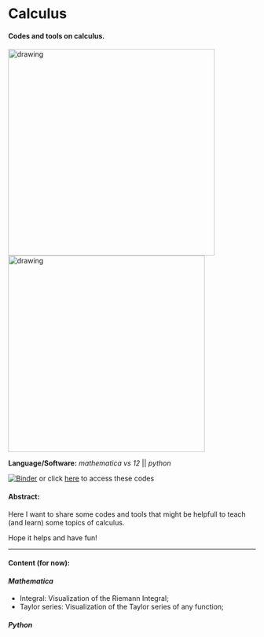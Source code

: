 # Calculus

#### Codes and tools on calculus.

<img src="https://user-images.githubusercontent.com/66641409/85236777-37a3d800-b3f7-11ea-8410-020ae2e8eef7.png" alt="drawing" width="420"/> <img src="https://user-images.githubusercontent.com/66641409/85236813-9406f780-b3f7-11ea-95dc-3aa4dee811d3.png" alt="drawing" width="400"/> 


**Language/Software:** *mathematica vs 12* || *python*

[![Binder](https://mybinder.org/badge_logo.svg)](https://mybinder.org/v2/gh/AndreHAM/Calculus/master) or click [here](https://mybinder.org/v2/gh/AndreHAM/Calculus/master "codes on Binder") to access these codes


#### Abstract:
Here I want to share some codes and tools that might be helpfull to teach (and learn) some topics of calculus. 

Hope it helps and have fun!

_____

#### Content (for now):

#### *Mathematica*

- Integral: Visualization of the Riemann Integral;
- Taylor series: Visualization of the Taylor series of any function;

#### *Python*
